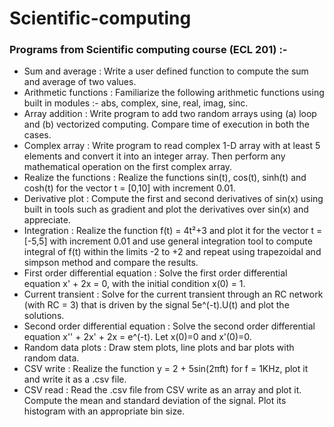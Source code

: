 # Scientific-computing
### Programs from Scientific computing course (ECL 201) :-
<ul>
  <li>Sum and average : Write a user defined function to compute the sum and average of two values.</li>
  <li>Arithmetic functions : Familiarize the following arithmetic functions using built in modules :- abs, complex, sine, real, imag, sinc.</li>
  <li>Array addition : Write program to add two random arrays using (a) loop and (b) vectorized computing. Compare time of execution in both the cases.</li>
  <li>Complex array : Write program to read complex 1-D array with at least 5 elements and convert it into an integer array. Then perform any mathematical operation on the first    complex array.</li>
  <li>Realize the functions : Realize the functions sin(t), cos(t), sinh(t) and cosh(t) for the vector t = [0,10] with increment 0.01.</li>
  <li>Derivative plot : Compute the first and second derivatives of sin(x) using built in tools such as gradient and plot the derivatives over sin(x) and
    appreciate.</li>
  <li>Integration : Realize the function f(t) = 4t²+3 and plot it for the vector t = [-5,5] with increment 0.01 and use general integration tool to compute integral of f(t) within the limits -2 to +2 and repeat using trapezoidal and simpson method and compare the results.</li>
  <li>First order differential equation : Solve the first order differential equation x' + 2x = 0, with the initial condition x(0) = 1.</li>
  <li>Current transient : Solve for the current transient through an RC network (with RC = 3) that is driven by the signal 5e^(-t).U(t) and plot the solutions.</li>
  <li>Second order differential equation : Solve the second order differential equation x'' + 2x' + 2x = e^(-t). Let x(0)=0 and x'(0)=0.</li>
  <li>Random data plots : Draw stem plots, line plots and bar plots with random data.</li>
  <li>CSV write : Realize the function y = 2 + 5sin(2πft) for f = 1KHz, plot it and write it as a .csv file.</li>
  <li>CSV read : Read the .csv file from CSV write as an array and plot it. Compute the mean and standard deviation of the signal. Plot its histogram with an appropriate bin size.</li>
</ul>
